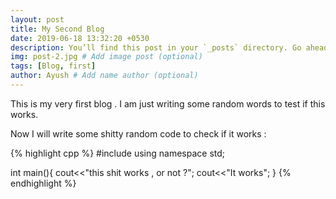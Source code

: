 ```yaml
---
layout: post
title: My Second Blog
date: 2019-06-18 13:32:20 +0530
description: You’ll find this post in your `_posts` directory. Go ahead and edit it and re-build the site to see your changes. # Add post description (optional)
img: post-2.jpg # Add image post (optional)
tags: [Blog, first]
author: Ayush # Add name author (optional)
---
```


This is my very first blog .
I am just writing some random words to test if this works.

Now I will write some shitty random code to check if it works :

{% highlight cpp %}
#include<iostream>
using namespace std;

int main(){
    cout<<"this shit works , or not ?";
    cout<<"It works";
}
{% endhighlight %}
